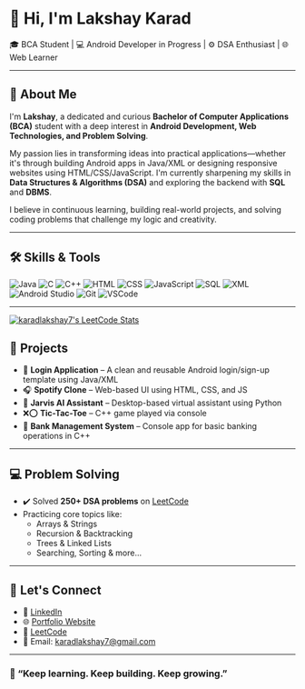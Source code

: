 # 👋 Hi, I'm Lakshay Karad

🎓 BCA Student | 💻 Android Developer in Progress | ⚙️ DSA Enthusiast | 🌐 Web Learner

---

## 🧠 About Me

I'm **Lakshay**, a dedicated and curious **Bachelor of Computer Applications (BCA)** student with a deep interest in **Android Development, Web Technologies, and Problem Solving**.

My passion lies in transforming ideas into practical applications—whether it's through building Android apps in Java/XML or designing responsive websites using HTML/CSS/JavaScript. I'm currently sharpening my skills in **Data Structures & Algorithms (DSA)** and exploring the backend with **SQL** and **DBMS**.

I believe in continuous learning, building real-world projects, and solving coding problems that challenge my logic and creativity.

---

## 🛠️ Skills & Tools

![Java](https://img.shields.io/badge/Java-%23ED8B00.svg?style=flat&logo=java&logoColor=white)
![C](https://img.shields.io/badge/C-%2300599C.svg?style=flat&logo=c&logoColor=white)
![C++](https://img.shields.io/badge/C++-%2300599C.svg?style=flat&logo=c%2B%2B&logoColor=white)
![HTML](https://img.shields.io/badge/HTML-%23E34F26.svg?style=flat&logo=html5&logoColor=white)
![CSS](https://img.shields.io/badge/CSS-%231572B6.svg?style=flat&logo=css3&logoColor=white)
![JavaScript](https://img.shields.io/badge/JavaScript-%23F7DF1E.svg?style=flat&logo=javascript&logoColor=black)
![SQL](https://img.shields.io/badge/SQL-%2300C7B7.svg?style=flat&logo=sqlite&logoColor=white)
![XML](https://img.shields.io/badge/XML-%23E44D26.svg?style=flat&logo=xml&logoColor=white)
![Android Studio](https://img.shields.io/badge/Android_Studio-3DDC84?style=flat&logo=android-studio&logoColor=white)
![Git](https://img.shields.io/badge/Git-%23F05033.svg?style=flat&logo=git&logoColor=white)
![VSCode](https://img.shields.io/badge/VS_Code-%23007ACC.svg?style=flat&logo=visual-studio-code&logoColor=white)

---
[![karadlakshay7's LeetCode Stats](https://leetcode-stats.vercel.app/api?username=karadlakshay7&theme=Light)](https://github.com/JeremyTsaii/leetcode-stats)
## 📱 Projects

- 🔐 **Login Application** – A clean and reusable Android login/sign-up template using Java/XML
- 🎧 **Spotify Clone** – Web-based UI using HTML, CSS, and JS
- 🧠 **Jarvis AI Assistant** – Desktop-based virtual assistant using Python
- ❌⭕ **Tic-Tac-Toe** – C++ game played via console
- 🏦 **Bank Management System** – Console app for basic banking operations in C++

---

## 💻 Problem Solving

- ✔️ Solved **250+ DSA problems** on [LeetCode](https://leetcode.com/karadlakshay7)
- Practicing core topics like:
  - Arrays & Strings
  - Recursion & Backtracking
  - Trees & Linked Lists
  - Searching, Sorting & more...

---

## 🔗 Let's Connect

- 🔗 [LinkedIn](https://www.linkedin.com/in/lakshay-karad)
- 🌐 [Portfolio Website](https://portfoliobylk.netlify.app/)
- 🧠 [LeetCode](https://leetcode.com/karadlakshay7)
- 📧 Email: karadlakshay7@gmail.com

---

### 🚀 “Keep learning. Keep building. Keep growing.”

